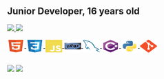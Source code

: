 ## Junior Developer, 16 years old

<div>
  <a href="https://github.com/Coastony">
  <img height="160em" src="https://github-readme-stats.vercel.app/api?username=Coastony&show_icons=true&theme=dracula&include_all_comits=true&count_private=true"/>
  <img height="160em" src="https://github-readme-stats.vercel.app/api/top-langs/?username=Coastony&layout=compact&langs_count=16&theme=dracula"/>
</div>
  
<div style="display: inline_block"><br>
   <img align="center" alt="HTML" height="30" width="40" src="https://raw.githubusercontent.com/devicons/devicon/master/icons/html5/html5-original.svg"/>
   <img align="center" alt="CSS" height="30" width="40" src="https://raw.githubusercontent.com/devicons/devicon/master/icons/css3/css3-original.svg"/>
   <img align="center" alt="JS" height="30" width="40" src="https://raw.githubusercontent.com/devicons/devicon/master/icons/javascript/javascript-plain.svg"/>
   <img align="center" alt="PHP" height="30" width="40" src="https://raw.githubusercontent.com/devicons/devicon/master/icons/php/php-original.svg"/>
   <img align="center" alt="MySQL" height="30" width="40" src="https://raw.githubusercontent.com/devicons/devicon/master/icons/mysql/mysql-original.svg"/>
   <img align="center" alt="Csharp" height="30" width="40" src="https://raw.githubusercontent.com/devicons/devicon/master/icons/csharp/csharp-original.svg"/>
   <img align="center" alt="JS" height="30" width="40" src="https://raw.githubusercontent.com/devicons/devicon/master/icons/python/python-original.svg"/>
   <img align="center" alt="Git" height="30" width="40" src="https://raw.githubusercontent.com/devicons/devicon/master/icons/git/git-original.svg"/>
</div>
  
##

<div>
  <a href="mailto:sergiobsantos8@gmail.com"><img src="https://img.shields.io/badge/Gmail-D14836?style=for-the-badge&logo=gmail&logoColor=white" target="_blank"></a>
  <a href="https://www.linkedin.com/in/sergiobsantos"><img src="https://img.shields.io/badge/LinkedIn-0077B5?style=for-the-badge&logo=linkedin&logoColor=white" target="_blank"</a>
</div>
 
